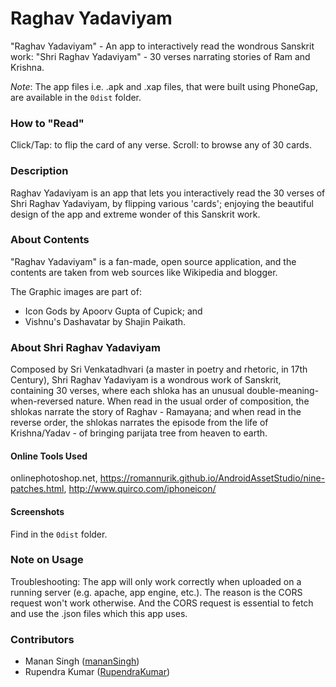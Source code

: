 # Raghav Yadaviyam
"Raghav Yadaviyam" - An app to interactively read the wondrous Sanskrit work: "Shri Raghav Yadaviyam" - 30 verses narrating stories of Ram and Krishna.

*Note*: The app files i.e. .apk and .xap files, that were built using PhoneGap, are available in the `0dist` folder.

### How to "Read"
Click/Tap: to flip the card of any verse.
Scroll: to browse any of 30 cards.

### Description
Raghav Yadaviyam is an app that lets you interactively read the 30 verses of Shri Raghav Yadaviyam, by flipping various 'cards'; enjoying the beautiful design of the app and extreme wonder of this Sanskrit work. 

### About Contents
"Raghav Yadaviyam" is a fan-made, open source application, and the contents are taken from web sources like Wikipedia and blogger. 

The Graphic images are part of: 
- Icon Gods by Apoorv Gupta of Cupick; and 
- Vishnu's Dashavatar by Shajin Paikath.


### About Shri Raghav Yadaviyam
Composed by Sri Venkatadhvari (a master in poetry and rhetoric, in 17th Century), Shri Raghav Yadaviyam is a wondrous work of Sanskrit, containing 30 verses, where each shloka has an unusual double-meaning-when-reversed nature.
When read in the usual order of composition, the shlokas narrate the story of Raghav - Ramayana; and when read in the reverse order, the shlokas narrates the episode from the life of Krishna/Yadav - of bringing parijata tree from heaven to earth. 


#### Online Tools Used
onlinephotoshop.net,
https://romannurik.github.io/AndroidAssetStudio/nine-patches.html,
http://www.quirco.com/iphoneicon/

#### Screenshots

Find in the `0dist` folder.


### Note on Usage

Troubleshooting: The app will only work correctly when uploaded on a running server (e.g. apache, app engine, etc.). The reason is the CORS request won't work otherwise. And the CORS request is essential to fetch and use the .json files which this app uses.

### Contributors

* Manan Singh ([mananSingh](http://github.com/mananSingh))
* Rupendra Kumar ([RupendraKumar](http://github.com/RupendraKumar))
